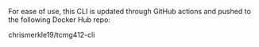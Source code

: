 For ease of use, this CLI is updated through GitHub actions and pushed to the following Docker Hub repo:

chrismerkle19/tcmg412-cli
